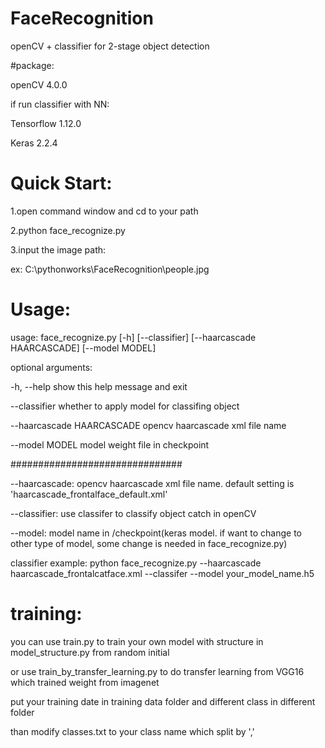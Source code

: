# FaceRecognition
openCV + classifier for 2-stage object detection

#package:

openCV 4.0.0

if run classifier with NN:

Tensorflow 1.12.0

Keras 2.2.4

# Quick Start:
1.open command window and cd to your path 

2.python face_recognize.py

3.input the image path: 

  ex: C:\pythonworks\FaceRecognition\people.jpg


# Usage:
usage: face_recognize.py [-h] [--classifier] [--haarcascade HAARCASCADE]
                         [--model MODEL]


optional arguments:
  
  -h, --help            show this help message and exit
  
  --classifier          whether to apply model for classifing object
  
  --haarcascade HAARCASCADE opencv haarcascade xml file name
  
  --model MODEL         model weight file in checkpoint


###############################

--haarcascade: opencv haarcascade xml file name. default setting is 'haarcascade_frontalface_default.xml'

--classifier: use classifer to classify object catch in openCV

--model: model name in /checkpoint(keras model. if want to change to other type of model, some change is needed in face_recognize.py)
 

classifier example: python face_recognize.py --haarcascade haarcascade_frontalcatface.xml --classifer --model your_model_name.h5 


# training:
you can use train.py to train your own model with structure in model_structure.py from random initial

or use train_by_transfer_learning.py to do transfer learning from VGG16 which trained weight from imagenet


put your training date in training data folder and different class in different folder

than modify classes.txt to your class name which split by ','



